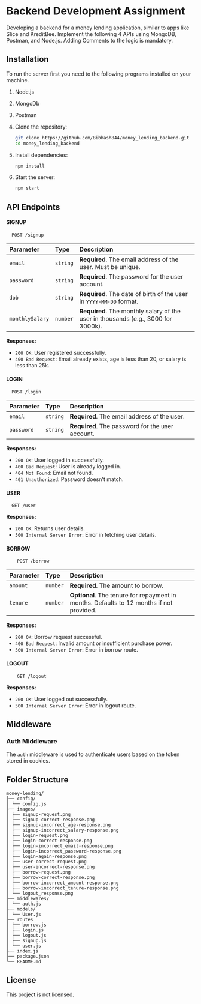 
# Backend Development Assignment

Developing a backend for a money lending application, similar to apps like Slice and KreditBee. Implement the following 4 APIs using MongoDB, Postman, and Node.js. Adding Comments to the logic is mandatory.

## Installation

To run the server first you need to the following programs installed on your machine.
1. Node.js
2. MongoDb
3. Postman

1. Clone the repository:
    ```bash
    git clone https://github.com/Bibhash844/money_lending_backend.git
    cd money_lending_backend
    ```

2. Install dependencies:
    ```bash
    npm install
    ```

3. Start the server:
    ```bash
    npm start
    ```


    
## API Endpoints
#### SIGNUP
```http
  POST /signup
```

| Parameter       | Type     | Description                                      |
| :-------------- | :------- | :----------------------------------------------- |
| `email`         | `string` | **Required**. The email address of the user. Must be unique. |
| `password`      | `string` | **Required**. The password for the user account.  |
| `dob`           | `string` | **Required**. The date of birth of the user in `YYYY-MM-DD` format. |
| `monthlySalary` | `number` | **Required**. The monthly salary of the user in thousands (e.g., 3000 for 3000k). |

**Responses:**
- `200 OK`: User registered successfully.
- `400 Bad Request`: Email already exists, age is less than 20, or salary is less than 25k.


#### LOGIN
```http
  POST /login
```

| Parameter  | Type     | Description                              |
| :--------- | :------- | :--------------------------------------- |
| `email`    | `string` | **Required**. The email address of the user. |
| `password` | `string` | **Required**. The password for the user account. |

**Responses:**
- `200 OK`: User logged in successfully.
- `400 Bad Request`: User is already logged in.
- `404 Not Found`: Email not found.
- `401 Unauthorized`: Password doesn't match.


#### USER
```http
  GET /user
```

**Responses:**
- `200 OK`: Returns user details.
- `500 Internal Server Error`: Error in fetching user details.


#### BORROW
```http
    POST /borrow
```

| Parameter  | Type     | Description                              |
| :--------- | :------- | :--------------------------------------- |
| `amount`   | `number` | **Required**. The amount to borrow.      |
| `tenure`   | `number` | **Optional**. The tenure for repayment in months. Defaults to 12 months if not provided. |

**Responses:**
- `200 OK`: Borrow request successful.
- `400 Bad Request`: Invalid amount or insufficient purchase power.
- `500 Internal Server Error`: Error in borrow route.


#### LOGOUT
```http
    GET /logout
```

**Responses:**
- `200 OK`: User logged out successfully.
- `500 Internal Server Error`: Error in logout route.

## Middleware

### Auth Middleware

The `auth` middleware is used to authenticate users based on the token stored in cookies.

## Folder Structure
```http
money-lending/
├── config/
│ └── config.js
├── images/
│ ├── signup-request.png
│ ├── signup-correct-response.png
│ ├── signup-incorrect_age-response.png
│ ├── signup-incorrect_salary-response.png
│ ├── login-request.png
│ ├── login-correct-response.png
│ ├── login-incorrect_email-response.png
│ ├── login-incorrect_password-response.png
│ ├── login-again-response.png
│ ├── user-correct-request.png
│ ├── user-incorrect-response.png
│ ├── borrow-request.png
│ ├── borrow-correct-response.png
│ ├── borrow-incorrect_amount-response.png
│ ├── borrow-incorrect_tenure-response.png
│ └── logout_response.png
├── middlewares/
│ └── auth.js
├── models/
│ └── User.js
├── routes
│ ├── borrow.js
│ ├── login.js
│ ├── logout.js
│ ├── signup.js
│ └── user.js
├── index.js
├── package.json
└── README.md
```
## License

This project is not licensed. 
